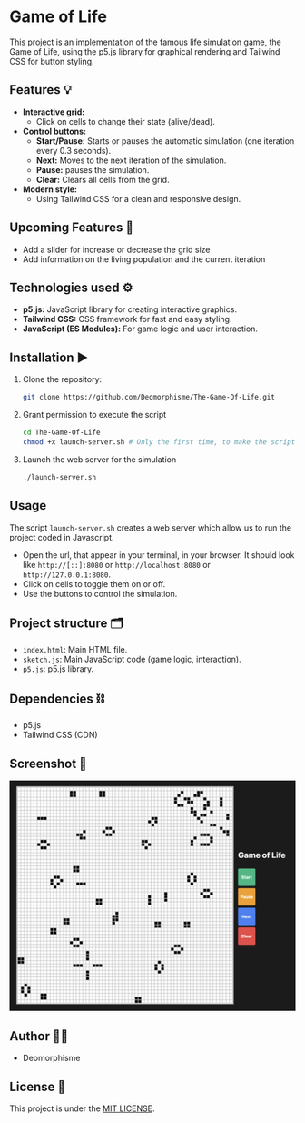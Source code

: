 # Game of Life

This project is an implementation of the famous life simulation game, the Game of Life, using the p5.js library for graphical rendering and Tailwind CSS for button styling.

## Features 💡

* **Interactive grid:**
    * Click on cells to change their state (alive/dead).
* **Control buttons:**
    * **Start/Pause:** Starts or pauses the automatic simulation (one iteration every 0.3 seconds).
    * **Next:** Moves to the next iteration of the simulation.
    * **Pause:** pauses the simulation.
    * **Clear:** Clears all cells from the grid.
* **Modern style:**
    * Using Tailwind CSS for a clean and responsive design.

## Upcoming Features 💭

* Add a slider for increase or decrease the grid size
* Add information on the living population and the current iteration

## Technologies used ⚙️

* **p5.js:** JavaScript library for creating interactive graphics.
* **Tailwind CSS:** CSS framework for fast and easy styling.
* **JavaScript (ES Modules):** For game logic and user interaction.

## Installation ▶️

1.  Clone the repository:

    ```bash
    git clone https://github.com/Deomorphisme/The-Game-Of-Life.git
    ```
2. Grant permission to execute the script
    ```bash
    cd The-Game-Of-Life
    chmod +x launch-server.sh # Only the first time, to make the script executable otherwise you're not allowed
    ```
3.  Launch the web server for the simulation
    ```bash
    ./launch-server.sh
    ```

## Usage 

The script `launch-server.sh` creates a web server which allow us to run the project coded in Javascript.
* Open the url, that appear in your terminal, in your browser. It should look like `http://[::]:8080` or `http://localhost:8080` or `http://127.0.0.1:8080`.
* Click on cells to toggle them on or off.
* Use the buttons to control the simulation.

## Project structure 🗂️

* `index.html`: Main HTML file.
* `sketch.js`: Main JavaScript code (game logic, interaction).
* `p5.js`: p5.js library.

## Dependencies ⛓️

* p5.js
* Tailwind CSS (CDN)

## Screenshot 📸

![Screenshot of the project](<images/screenshot demo.png>)

## Author 👨‍💻

* Deomorphisme

## License 📜

This project is under the [MIT LICENSE](LICENSE).